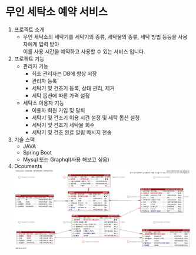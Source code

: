 # 무인 세탁소 예약 서비스
1. 프로젝트 소개
    + 무인 세탁소의 세탁기를 세탁기의 종류, 세탁물의 종류, 세탁 방법 등등을 사용자에게 입력 받아<br>
   이를 사용 시간을 예약하고 사용할 수 있는 서비스 입니다.
2. 프로젝트 기능
    + 관리자 기능
      + 최초 관리자는 DB에 항상 저장 
      + 관리자 등록
      + 세탁기 및 건조기 등록, 상태 관리, 제거
      + 세탁 옵션에 따른 가격 설정
    + 세탁소 이용자 기능
      + 이용자 회원 가입 및 탈퇴
      + 세탁기 및 건조기 이용 시간 설정 및 세탁 옵션 설정
      + 세탁기 및 건조기 세탁물 회수
      + 세탁기 및 건조 완료 알림 메시지 전송
3. 기술 스택
    + JAVA
    + Spring Boot
    + Mysql 또는 Graphql(사용 해보고 싶음)
4. Dcouments
     ![Alt text](./Files/ERD/rundry.png)